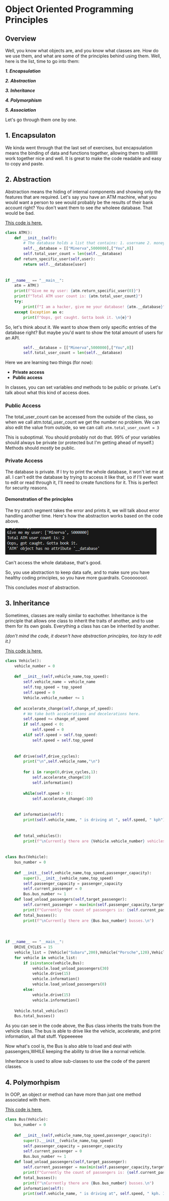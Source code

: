 # Object Oriented Programming Principles
## Overview
Well, you know what objects are, and you know what classes are. How do we use them, and what are some of the principles behind using them.
Well, here is the list, time to go into them:

***1. Encapsulation***

***2. Abstraction***

***3. Inheritance***

***4. Polymorphism***

***5. Association***

Let's go through them one by one.

## 1. Encapsulaton
We kinda went through that the last set of exercises, but encapsulation means the binding of data and functions together, allowing them to alllllllll work together nice and well. It is great to make the code readable and easy to copy and paste.

## 2. Abstraction
Abstraction means the hiding of internal components and showing only the features that are required. Let's say you have an ATM machine, what you would want a person to see would probably be the results of their bank account right? You don't want them to see *the* wholeee database. That would be bad.

[This code is here.](./demo/Abstraction.py)
```python
class ATM():
    def __init__(self):
        # The database holds a list that contains: 1. username 2. money
        self.__database = [["Minerva",5000000],["You",0]]
        self.total_user_count = len(self.__database)
    def return_specific_user(self,user):
        return self.__database[user]


if __name__ == "__main__":
    atm = ATM()
    print(f"Give me my user: {atm.return_specific_user(0)}")
    print(f"Total ATM user count is: {atm.total_user_count}")
    try:
        print(f"I am a hacker, give me your database! {atm.__database}")
    except Exception as e:
        print(f"Oops, got caught. Gotta book it. \n{e}")
```

So, let's think about it. We want to show them only specific entries of the database right? But maybe you'd want to show the total amount of users for an API.
```python
        self.__database = [["Minerva",5000000],["You",0]]
        self.total_user_count = len(self.__database)
```
Here we are learning two things (for now):
- **Private access**
- **Public access**

In classes, you can set variables *and* methods to be public or private. Let's talk about what this kind of access does.

### Public Access

The total_user_count can be accessed from the outside of the class, so when we call atm.total_user_count we get the number no problem. We can also edit the value from outside, so we can call: 
`atm.total_user_count = 3`

This is suboptimal. You should probably not do that. 99% of your variables should always be private (or protected but I'm getting ahead of myself.) Methods should *mostly* be public.

### Private Access

The database is private. If I try to print the whole database, it won't let me at all. I can't edit the database by trying to access it like that, so if I'll ever want to edit or read through it, I'll need to create functions for it. This is perfect for security reasons.


#### Demonstration of the principles
The try catch segment takes the error and prints it, we will talk about error handling another time. Here's how the abstraction works based on the code above.

![Example Pic](./images/AbstractionResults.png)

Can't access the whole database, that's good.

So, you use abstraction to keep data safe, and to make sure you have healthy coding principles, so you have more guardrails. Cooooooool.

This concludes *most* of abstraction.

## 3. Inheritance
Sometimes, classes are really similar to eachother. Inheritance is the principle that allows one class to inherit the traits of another, and to use them for its own goals. Everything a class has can be inherited by another.

*(don't mind the code, it doesn't have abstraction principles, too lazy to edit it.)*

[This code is here.](./demo/Inheritance.py)
```python
class Vehicle():
    vehicle_number = 0

    def __init__(self,vehicle_name,top_speed):
        self.vehicle_name = vehicle_name
        self.top_speed = top_speed
        self.speed = 0
        Vehicle.vehicle_number += 1

    def accelerate_change(self,change_of_speed):
        # We take both accelerations and decelerations here.
        self.speed += change_of_speed
        if self.speed < 0:
            self.speed = 0
        elif self.speed > self.top_speed:
            self.speed = self.top_speed
    

    def drive(self,drive_cycles):
        print("\n",self.vehicle_name,"\n")

        for i in range(0,drive_cycles,1):
            self.accelerate_change(10)
            self.information()

        while(self.speed > 0):
            self.accelerate_change(-10)
    

    def information(self):
        print(self.vehicle_name, " is driving at ", self.speed, " kph")
    

    def total_vehicles():
        print(f"\nCurrently there are {Vehicle.vehicle_number} vehicles.\n")


class Bus(Vehicle):
    bus_number = 0

    def __init__(self,vehicle_name,top_speed,passenger_capacity):
        super().__init__(vehicle_name,top_speed)
        self.passenger_capacity = passenger_capacity
        self.current_passenger = 0
        Bus.bus_number += 1
    def load_unload_passengers(self,target_passenger):
        self.current_passenger = max(min(self.passenger_capacity,target_passenger),0)
        print(f"Currently the count of passengers is: {self.current_passenger}.")
    def total_busses():
        print(f"\nCurrently there are {Bus.bus_number} busses.\n")



if __name__ == "__main__":
    DRIVE_CYCLES = 15
    vehicle_list = [Vehicle("Subaru",200),Vehicle("Porsche",120),Vehicle("Jeep",90),Bus("Volvo Bus",70,60)]
    for vehicle in vehicle_list:
        if isinstance(vehicle,Bus):
            vehicle.load_unload_passengers(30)
            vehicle.drive(15)
            vehicle.information()
            vehicle.load_unload_passengers(0)
        else:
            vehicle.drive(15)
            vehicle.information()
    
    Vehicle.total_vehicles()
    Bus.total_busses()
```
As you can see in the code above, the Bus class inherits the traits from the vehicle class. The bus is able to drive like the vehicle, accelerate, and print information, all that stuff. Yippeeeeee

Now what's cool is, the Bus is also able to load and deal with passengers,WHILE keeping the ability to drive like a normal vehicle.

Inheritance is used to allow sub-classes to use the code of the parent classes.

## 4. Polymorhpism
In OOP, an object or method can have more than just one method associated with them.

[This code is here.](./demo/Polymorphism.py)
```python
class Bus(Vehicle):
    bus_number = 0

    def __init__(self,vehicle_name,top_speed,passenger_capacity):
        super().__init__(vehicle_name,top_speed)
        self.passenger_capacity = passenger_capacity
        self.current_passenger = 0
        Bus.bus_number += 1
    def load_unload_passengers(self,target_passenger):
        self.current_passenger = max(min(self.passenger_capacity,target_passenger),0)
        print(f"Currently the count of passengers is: {self.current_passenger}.")
    def total_busses():
        print(f"\nCurrently there are {Bus.bus_number} busses.\n")
    def information(self):
        print(self.vehicle_name, " is driving at", self.speed, " kph. It is currently carrying ", self.current_passenger, "/", self.passenger_capacity)
```